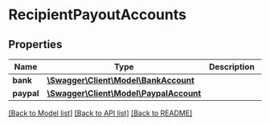 # RecipientPayoutAccounts

## Properties
Name | Type | Description | Notes
------------ | ------------- | ------------- | -------------
**bank** | [**\Swagger\Client\Model\BankAccount**](BankAccount.md) |  | [optional] 
**paypal** | [**\Swagger\Client\Model\PaypalAccount**](PaypalAccount.md) |  | [optional] 

[[Back to Model list]](../README.md#documentation-for-models) [[Back to API list]](../README.md#documentation-for-api-endpoints) [[Back to README]](../README.md)



